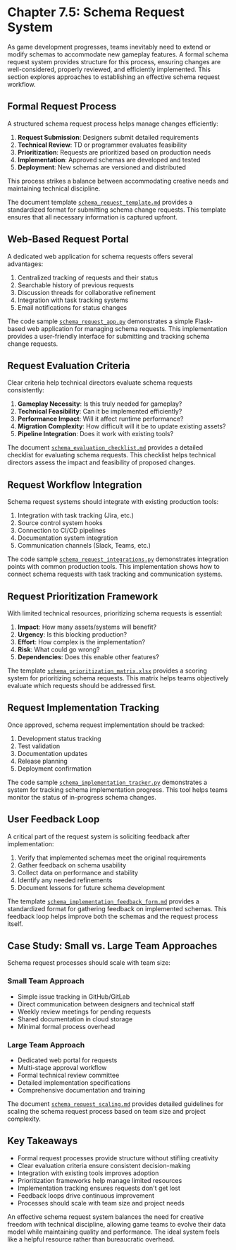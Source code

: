 # Chapter 7.5: Schema Request System

As game development progresses, teams inevitably need to extend or modify schemas to accommodate new gameplay features. A formal schema request system provides structure for this process, ensuring changes are well-considered, properly reviewed, and efficiently implemented. This section explores approaches to establishing an effective schema request workflow.

## Formal Request Process

A structured schema request process helps manage changes efficiently:

1. **Request Submission**: Designers submit detailed requirements
2. **Technical Review**: TD or programmer evaluates feasibility
3. **Prioritization**: Requests are prioritized based on production needs
4. **Implementation**: Approved schemas are developed and tested
5. **Deployment**: New schemas are versioned and distributed

This process strikes a balance between accommodating creative needs and maintaining technical discipline.

The document template [`schema_request_template.md`](code_samples/schema_request_template.md) provides a standardized format for submitting schema change requests. This template ensures that all necessary information is captured upfront.

## Web-Based Request Portal

A dedicated web application for schema requests offers several advantages:

1. Centralized tracking of requests and their status
2. Searchable history of previous requests
3. Discussion threads for collaborative refinement
4. Integration with task tracking systems
5. Email notifications for status changes

The code sample [`schema_request_app.py`](code_samples/schema_request_app.py) demonstrates a simple Flask-based web application for managing schema requests. This implementation provides a user-friendly interface for submitting and tracking schema change requests.

## Request Evaluation Criteria

Clear criteria help technical directors evaluate schema requests consistently:

1. **Gameplay Necessity**: Is this truly needed for gameplay?
2. **Technical Feasibility**: Can it be implemented efficiently?
3. **Performance Impact**: Will it affect runtime performance?
4. **Migration Complexity**: How difficult will it be to update existing assets?
5. **Pipeline Integration**: Does it work with existing tools?

The document [`schema_evaluation_checklist.md`](code_samples/schema_evaluation_checklist.md) provides a detailed checklist for evaluating schema requests. This checklist helps technical directors assess the impact and feasibility of proposed changes.

## Request Workflow Integration

Schema request systems should integrate with existing production tools:

1. Integration with task tracking (Jira, etc.)
2. Source control system hooks
3. Connection to CI/CD pipelines
4. Documentation system integration
5. Communication channels (Slack, Teams, etc.)

The code sample [`schema_request_integrations.py`](code_samples/schema_request_integrations.py) demonstrates integration points with common production tools. This implementation shows how to connect schema requests with task tracking and communication systems.

## Request Prioritization Framework

With limited technical resources, prioritizing schema requests is essential:

1. **Impact**: How many assets/systems will benefit?
2. **Urgency**: Is this blocking production?
3. **Effort**: How complex is the implementation?
4. **Risk**: What could go wrong?
5. **Dependencies**: Does this enable other features?

The template [`schema_prioritization_matrix.xlsx`](code_samples/schema_prioritization_matrix.xlsx) provides a scoring system for prioritizing schema requests. This matrix helps teams objectively evaluate which requests should be addressed first.

## Request Implementation Tracking

Once approved, schema request implementation should be tracked:

1. Development status tracking
2. Test validation
3. Documentation updates
4. Release planning
5. Deployment confirmation

The code sample [`schema_implementation_tracker.py`](code_samples/schema_implementation_tracker.py) demonstrates a system for tracking schema implementation progress. This tool helps teams monitor the status of in-progress schema changes.

## User Feedback Loop

A critical part of the request system is soliciting feedback after implementation:

1. Verify that implemented schemas meet the original requirements
2. Gather feedback on schema usability
3. Collect data on performance and stability
4. Identify any needed refinements
5. Document lessons for future schema development

The template [`schema_implementation_feedback_form.md`](code_samples/schema_implementation_feedback_form.md) provides a standardized format for gathering feedback on implemented schemas. This feedback loop helps improve both the schemas and the request process itself.

## Case Study: Small vs. Large Team Approaches

Schema request processes should scale with team size:

### Small Team Approach
- Simple issue tracking in GitHub/GitLab
- Direct communication between designers and technical staff
- Weekly review meetings for pending requests
- Shared documentation in cloud storage
- Minimal formal process overhead

### Large Team Approach
- Dedicated web portal for requests
- Multi-stage approval workflow
- Formal technical review committee
- Detailed implementation specifications
- Comprehensive documentation and training

The document [`schema_request_scaling.md`](code_samples/schema_request_scaling.md) provides detailed guidelines for scaling the schema request process based on team size and project complexity.

## Key Takeaways

- Formal request processes provide structure without stifling creativity
- Clear evaluation criteria ensure consistent decision-making
- Integration with existing tools improves adoption
- Prioritization frameworks help manage limited resources
- Implementation tracking ensures requests don't get lost
- Feedback loops drive continuous improvement
- Processes should scale with team size and project needs

An effective schema request system balances the need for creative freedom with technical discipline, allowing game teams to evolve their data model while maintaining quality and performance. The ideal system feels like a helpful resource rather than bureaucratic overhead.
